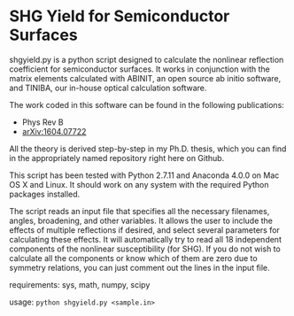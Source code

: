 SHG Yield for Semiconductor Surfaces
====================================

shgyield.py is a python script designed to calculate the nonlinear reflection
coefficient for semiconductor surfaces. It works in conjunction with the
matrix elements calculated with ABINIT, an open source ab initio software, and
TINIBA, our in-house optical calculation software.

The work coded in this software can be found in the following publications:

* Phys Rev B 
* [arXiv:1604.07722](https://arxiv.org/abs/1604.07722)

All the theory is derived step-by-step in my Ph.D. thesis, which you can find in
the appropriately named repository right here on Github.

This script has been tested with Python 2.7.11 and Anaconda 4.0.0 on Mac OS X
and Linux. It should work on any system with the required Python packages
installed.

The script reads an input file that specifies all the necessary filenames,
angles, broadening, and other variables. It allows the user to include the
effects of multiple reflections if desired, and select several parameters for
calculating these effects. It will automatically try to read all 18 independent
components of the nonlinear susceptibility (for SHG). If you do not wish to
calculate all the components or know which of them are zero due to symmetry
relations, you can just comment out the lines in the input file.

requirements:
sys, math, numpy, scipy

usage:
`python shgyield.py <sample.in>`
